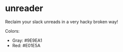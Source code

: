 # unreader

Reclaim your slack unreads in a very hacky broken way!

Colors:
- Gray: #9E9EA1
- Red: #E01E5A
